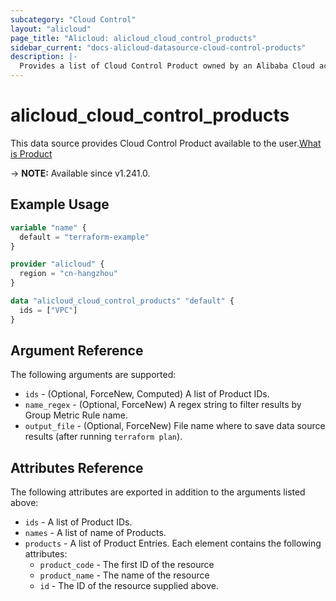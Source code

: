 ```yaml
---
subcategory: "Cloud Control"
layout: "alicloud"
page_title: "Alicloud: alicloud_cloud_control_products"
sidebar_current: "docs-alicloud-datasource-cloud-control-products"
description: |-
  Provides a list of Cloud Control Product owned by an Alibaba Cloud account.
---
```


# alicloud_cloud_control_products

This data source provides Cloud Control Product available to the user.[What is Product](https://next.api.aliyun.com/document/cloudcontrol/2022-08-30/ListProducts)

-> **NOTE:** Available since v1.241.0.

## Example Usage

```terraform
variable "name" {
  default = "terraform-example"
}

provider "alicloud" {
  region = "cn-hangzhou"
}

data "alicloud_cloud_control_products" "default" {
  ids = ["VPC"]
}
```

## Argument Reference

The following arguments are supported:
* `ids` - (Optional, ForceNew, Computed) A list of Product IDs.
* `name_regex` - (Optional, ForceNew) A regex string to filter results by Group Metric Rule name.
* `output_file` - (Optional, ForceNew) File name where to save data source results (after running `terraform plan`).


## Attributes Reference

The following attributes are exported in addition to the arguments listed above:
* `ids` - A list of Product IDs.
* `names` - A list of name of Products.
* `products` - A list of Product Entries. Each element contains the following attributes:
  * `product_code` - The first ID of the resource
  * `product_name` - The name of the resource
  * `id` - The ID of the resource supplied above.
